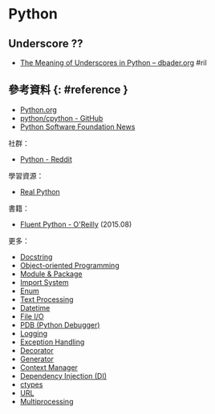 # Python

## Underscore ??

  - [The Meaning of Underscores in Python – dbader\.org](https://dbader.org/blog/meaning-of-underscores-in-python) #ril

## 參考資料 {: #reference }

  - [Python.org](https://www.python.org/)
  - [python/cpython - GitHub](https://github.com/python/cpython)
  - [Python Software Foundation News](http://pyfound.blogspot.com/)

社群：

  - [Python - Reddit](https://www.reddit.com/r/Python/)

學習資源：

  - [Real Python](https://realpython.com/)

書籍：

  - [Fluent Python - O'Reilly](http://shop.oreilly.com/product/0636920032519.do) (2015.08)

更多：

  - [Docstring](python-docstring.md)
  - [Object-oriented Programming](python-oop.md)
  - [Module & Package](python-module.md)
  - [Import System](python-import.md)
  - [Enum](python-enum.md)
  - [Text Processing](python-text.md)
  - [Datetime](python-datetime.md)
  - [File I/O](python-file.md)
  - [PDB (Python Debugger)](python-pdb.md)
  - [Logging](python-logging.md)
  - [Exception Handling](python-exception.md)
  - [Decorator](python-decorator.md)
  - [Generator](python-generator.md)
  - [Context Manager](python-context-manager.md)
  - [Dependency Injection (DI)](python-di.md)
  - [ctypes](python-ctypes.md)
  - [URL](python-url.md)
  - [Multiprocessing](python-multiprocessing.md)

